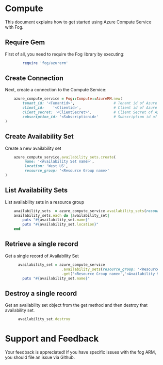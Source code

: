 # Compute

This document explains how to get started using Azure Compute Service with Fog.

## Require Gem 

First of all, you need to require the Fog library by executing:

```ruby
        require 'fog/azurerm'
```

## Create Connection

Next, create a connection to the Compute Service:

```ruby
    azure_compute_service = Fog::Compute::AzureRM.new(
        tenant_id: '<Tenantid>',                  # Tenant id of Azure Active Directory Application
        client_id:    '<Clientid>',               # Client id of Azure Active Directory Application
        client_secret: '<ClientSecret>',          # Client Secret of Azure Active Directory Application
        subscription_id: '<Subscriptionid>'       # Subscription id of an Azure Account
)
```
## Create Availability Set

Create a new availability set

```ruby
    azure_compute_service.availability_sets.create(
         name: '<Availability Set name>',
         location: 'West US',
         resource_group: '<Resource Group name>'
)
```
## List Availability Sets 

List availability sets in a resource group

```ruby
    availability_sets  = azure_compute_service.availability_sets(resource_group: '<Resource Group name>')
    availability_sets.each do |availability_set|
        puts "#{availability_set.name}"
        puts "#{availability_set.location}"
    end
```

## Retrieve a single record

Get a single record of Availability Set

```ruby
      availability_set = azure_compute_service
                          .availability_sets(resource_group: '<Resource Group name>')
                          .get('<Resource Group name>','<Availability Set name>')
        puts "#{availability_set.name}"
```

## Destroy a single record

Get an availability set object from the get method and then destroy that availability set.

```ruby
      availability_set.destroy
```

# Support and Feedback
Your feedback is appreciated! If you have specific issues with the fog ARM, you should file an issue via Github.




